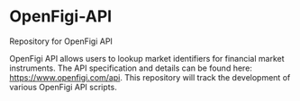 # OpenFigi-API
Repository for OpenFigi API 

OpenFigi API allows users to lookup market identifiers for financial market instruments. The API specification and details can be found here: https://www.openfigi.com/api. This repository will track the development of various OpenFigi API scripts.
